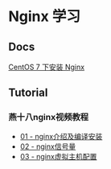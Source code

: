 # Nginx 学习

## Docs
[CentOS 7 下安装 Nginx](https://www.linuxidc.com/Linux/2016-09/134907.htm)

## Tutorial

### 燕十八nginx视频教程
* [01 - nginx介绍及编译安装](./Tutorial/燕十八nginx视频教程/01%20-%20nginx介绍及编译安装.md)
* [02 - nginx信号量](./Tutorial/燕十八nginx视频教程/02%20-%20nginx信号量.md)
* [03 - nginx虚拟主机配置](./Tutorial/燕十八nginx视频教程/03%20-%20nginx虚拟主机配置.md)